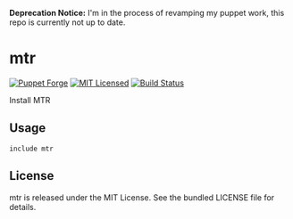 **Deprecation Notice:** I'm in the process of revamping my puppet work, this repo is currently not up to date.

mtr
==============

[![Puppet Forge](https://img.shields.io/puppetforge/v/halyard/mtr.svg)](https://forge.puppetlabs.com/halyard/mtr)
[![MIT Licensed](https://img.shields.io/badge/license-MIT-green.svg)](https://tldrlegal.com/license/mit-license)
[![Build Status](https://img.shields.io/travis/com/halyard/puppet-mtr.svg)](https://travis-ci.com/halyard/puppet-mtr)

Install MTR

## Usage

```puppet
include mtr
```

## License

mtr is released under the MIT License. See the bundled LICENSE file for details.

